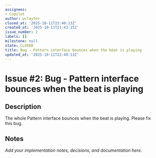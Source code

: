 ```yaml
---
assignees:
- Copilot
author: wclaytor
closed_at: '2025-10-11T22:40:13Z'
created_at: '2025-10-11T21:43:15Z'
issue_number: 2
labels: []
milestone: null
state: CLOSED
title: Bug - Pattern interface bounces when the beat is playing
updated_at: '2025-10-11T22:40:13Z'
---
```


# Issue #2: Bug - Pattern interface bounces when the beat is playing

## Description

The whole Pattern interface bounces when the beat is playing. Please fix this bug.

## Notes

_Add your implementation notes, decisions, and documentation here._

